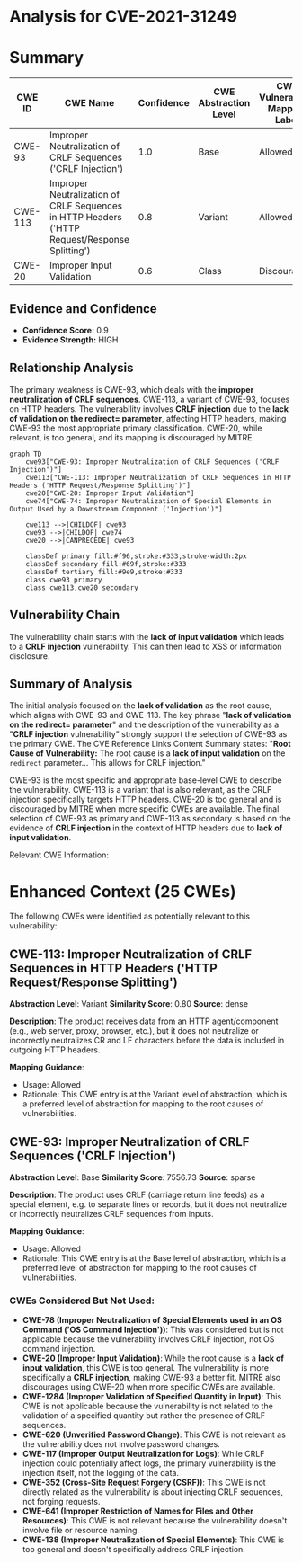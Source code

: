 # Analysis for CVE-2021-31249

# Summary
| CWE ID | CWE Name | Confidence | CWE Abstraction Level | CWE Vulnerability Mapping Label | CWE-Vulnerability Mapping Notes |
|---|---|---|---|---|---|
| CWE-93 | Improper Neutralization of CRLF Sequences ('CRLF Injection') | 1.0 | Base | Allowed | Primary CWE |
| CWE-113 | Improper Neutralization of CRLF Sequences in HTTP Headers ('HTTP Request/Response Splitting') | 0.8 | Variant | Allowed | Secondary Candidate |
| CWE-20 | Improper Input Validation | 0.6 | Class | Discouraged | Secondary Candidate |

## Evidence and Confidence

*   **Confidence Score:** 0.9
*   **Evidence Strength:** HIGH

## Relationship Analysis
The primary weakness is CWE-93, which deals with the **improper neutralization of CRLF sequences**. CWE-113, a variant of CWE-93, focuses on HTTP headers. The vulnerability involves **CRLF injection** due to the **lack of validation on the redirect= parameter**, affecting HTTP headers, making CWE-93 the most appropriate primary classification. CWE-20, while relevant, is too general, and its mapping is discouraged by MITRE.

```mermaid
graph TD
    cwe93["CWE-93: Improper Neutralization of CRLF Sequences ('CRLF Injection')"]
    cwe113["CWE-113: Improper Neutralization of CRLF Sequences in HTTP Headers ('HTTP Request/Response Splitting')"]
    cwe20["CWE-20: Improper Input Validation"]
    cwe74["CWE-74: Improper Neutralization of Special Elements in Output Used by a Downstream Component ('Injection')"]

    cwe113 -->|CHILDOF| cwe93
    cwe93 -->|CHILDOF| cwe74
    cwe20 -->|CANPRECEDE| cwe93

    classDef primary fill:#f96,stroke:#333,stroke-width:2px
    classDef secondary fill:#69f,stroke:#333
    classDef tertiary fill:#9e9,stroke:#333
    class cwe93 primary
    class cwe113,cwe20 secondary
```

## Vulnerability Chain
The vulnerability chain starts with the **lack of input validation** which leads to a **CRLF injection** vulnerability. This can then lead to XSS or information disclosure.

## Summary of Analysis
The initial analysis focused on the **lack of validation** as the root cause, which aligns with CWE-93 and CWE-113. The key phrase "**lack of validation on the redirect= parameter**" and the description of the vulnerability as a "**CRLF injection** vulnerability" strongly support the selection of CWE-93 as the primary CWE. The CVE Reference Links Content Summary states: "**Root Cause of Vulnerability:** The root cause is a **lack of input validation** on the `redirect` parameter... This allows for CRLF injection."

CWE-93 is the most specific and appropriate base-level CWE to describe the vulnerability. CWE-113 is a variant that is also relevant, as the CRLF injection specifically targets HTTP headers. CWE-20 is too general and is discouraged by MITRE when more specific CWEs are available. The final selection of CWE-93 as primary and CWE-113 as secondary is based on the evidence of **CRLF injection** in the context of HTTP headers due to **lack of input validation**.

Relevant CWE Information:

# Enhanced Context (25 CWEs)
The following CWEs were identified as potentially relevant to this vulnerability:

## CWE-113: Improper Neutralization of CRLF Sequences in HTTP Headers ('HTTP Request/Response Splitting')
**Abstraction Level**: Variant
**Similarity Score**: 0.80
**Source**: dense

**Description**:
The product receives data from an HTTP agent/component (e.g., web server, proxy, browser, etc.), but it does not neutralize or incorrectly neutralizes CR and LF characters before the data is included in outgoing HTTP headers.

**Mapping Guidance**:
- Usage: Allowed
- Rationale: This CWE entry is at the Variant level of abstraction, which is a preferred level of abstraction for mapping to the root causes of vulnerabilities.

## CWE-93: Improper Neutralization of CRLF Sequences ('CRLF Injection')
**Abstraction Level**: Base
**Similarity Score**: 7556.73
**Source**: sparse

**Description**:
The product uses CRLF (carriage return line feeds) as a special element, e.g. to separate lines or records, but it does not neutralize or incorrectly neutralizes CRLF sequences from inputs.

**Mapping Guidance**:
- Usage: Allowed
- Rationale: This CWE entry is at the Base level of abstraction, which is a preferred level of abstraction for mapping to the root causes of vulnerabilities.

### CWEs Considered But Not Used:

*   **CWE-78 (Improper Neutralization of Special Elements used in an OS Command ('OS Command Injection'))**: This was considered but is not applicable because the vulnerability involves CRLF injection, not OS command injection.
*   **CWE-20 (Improper Input Validation)**: While the root cause is a **lack of input validation**, this CWE is too general. The vulnerability is more specifically a **CRLF injection**, making CWE-93 a better fit. MITRE also discourages using CWE-20 when more specific CWEs are available.
*   **CWE-1284 (Improper Validation of Specified Quantity in Input)**: This CWE is not applicable because the vulnerability is not related to the validation of a specified quantity but rather the presence of CRLF sequences.
*   **CWE-620 (Unverified Password Change)**: This CWE is not relevant as the vulnerability does not involve password changes.
*   **CWE-117 (Improper Output Neutralization for Logs)**: While CRLF injection could potentially affect logs, the primary vulnerability is the injection itself, not the logging of the data.
*   **CWE-352 (Cross-Site Request Forgery (CSRF))**: This CWE is not directly related as the vulnerability is about injecting CRLF sequences, not forging requests.
*   **CWE-641 (Improper Restriction of Names for Files and Other Resources)**: This CWE is not relevant because the vulnerability doesn't involve file or resource naming.
*   **CWE-138 (Improper Neutralization of Special Elements)**: This CWE is too general and doesn't specifically address CRLF injection.